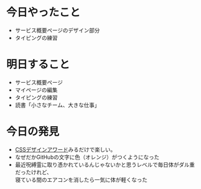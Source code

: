 # 今日やったこと
- サービス概要ページのデザイン部分
- タイピングの練習


# 明日すること
- サービス概要ページ
- マイページの編集
- タイピングの練習
- 読書「小さなチーム、大きな仕事」

# 今日の発見
- [CSSデザインアワード](https://www.cssdesignawards.com/)みるだけで楽しい。
- なぜだかGitHubの文字に色（オレンジ）がつくようになった
- 最近呪縛霊に取り憑かれているんじゃないかと思うレベルで毎日体がダル重だったけれど、<br>
寝ている間のエアコンを消したら一気に体が軽くなった
